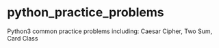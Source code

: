 # python_practice_problems
Python3 common practice problems including: Caesar Cipher, Two Sum, Card Class
